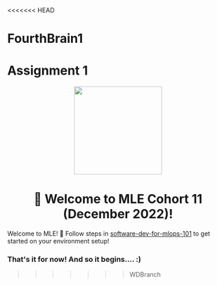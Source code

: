 <<<<<<< HEAD
# FourthBrain1
Assignment 1
=======
<p align = "center" draggable=”false” ><img src="https://user-images.githubusercontent.com/37101144/161836199-fdb0219d-0361-4988-bf26-48b0fad160a3.png" 
     width="200px"
     height="auto"/>
</p>



# <h1 align="center" id="heading">:wave: Welcome to MLE Cohort 11 (December 2022)!</h1>

Welcome to MLE! :tada: Follow steps in [software-dev-for-mlops-101](https://github.com/FourthBrain/software-dev-for-mlops-101) to get started on your environment setup! 


### That's it for now!  And so it begins.... :)
>>>>>>> WDBranch
